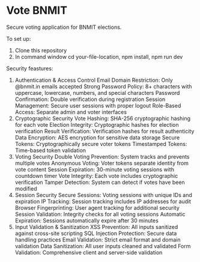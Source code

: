 # Vote BNMIT
Secure voting application for BNMIT elections.

To set up:
1. Clone this repository
2. In command window
   cd your-file-location,
   npm install,
   npm run dev

Security feastures:
1. Authentication & Access Control
Email Domain Restriction: Only @bnmit.in emails accepted
Strong Password Policy: 8+ characters with uppercase, lowercase, numbers, and special characters
Password Confirmation: Double verification during registration
Session Management: Secure user sessions with proper logout
Role-Based Access: Separate admin and voter interfaces
2. Cryptographic Security
Vote Hashing: SHA-256 cryptographic hashing for each vote
Election Integrity: Cryptographic hashes for election verification
Result Verification: Verification hashes for result authenticity
Data Encryption: AES encryption for sensitive data storage
Secure Tokens: Cryptographically secure voter tokens
Timestamped Tokens: Time-based token validation
3. Voting Security
Double Voting Prevention: System tracks and prevents multiple votes
Anonymous Voting: Voter tokens separate identity from vote content
Session Expiration: 30-minute voting sessions with countdown timer
Vote Integrity: Each vote includes cryptographic verification
Tamper Detection: System can detect if votes have been modified
4. Session Security
Secure Sessions: Voting sessions with unique IDs and expiration
IP Tracking: Session tracking includes IP addresses for audit
Browser Fingerprinting: User agent tracking for additional security
Session Validation: Integrity checks for all voting sessions
Automatic Expiration: Sessions automatically expire after 30 minutes
5. Input Validation & Sanitization
XSS Prevention: All inputs sanitized against cross-site scripting
SQL Injection Protection: Secure data handling practices
Email Validation: Strict email format and domain validation
Data Sanitization: All user inputs cleaned and validated
Form Validation: Comprehensive client and server-side validation
